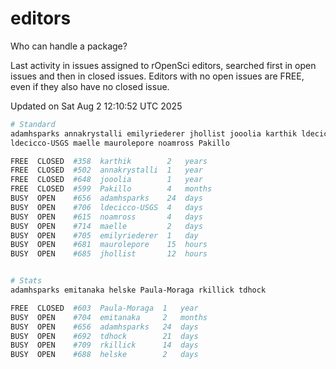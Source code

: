 # editors

Who can handle a package?

Last activity in issues assigned to rOpenSci editors, searched first in open
issues and then in closed issues. Editors with no open issues are FREE, even if
they also have no closed issue.


Updated on Sat Aug 2 12:10:52 UTC 2025

```bash
# Standard
adamhsparks annakrystalli emilyriederer jhollist jooolia karthik ldecicco
ldecicco-USGS maelle maurolepore noamross Pakillo

FREE  CLOSED  #358  karthik        2   years
FREE  CLOSED  #502  annakrystalli  1   year
FREE  CLOSED  #648  jooolia        1   year
FREE  CLOSED  #599  Pakillo        4   months
BUSY  OPEN    #656  adamhsparks    24  days
BUSY  OPEN    #706  ldecicco-USGS  4   days
BUSY  OPEN    #615  noamross       4   days
BUSY  OPEN    #714  maelle         2   days
BUSY  OPEN    #705  emilyriederer  1   day
BUSY  OPEN    #681  maurolepore    15  hours
BUSY  OPEN    #685  jhollist       12  hours


# Stats
adamhsparks emitanaka helske Paula-Moraga rkillick tdhock

FREE  CLOSED  #603  Paula-Moraga  1   year
BUSY  OPEN    #704  emitanaka     2   months
BUSY  OPEN    #656  adamhsparks   24  days
BUSY  OPEN    #692  tdhock        21  days
BUSY  OPEN    #709  rkillick      14  days
BUSY  OPEN    #688  helske        2   days
```

